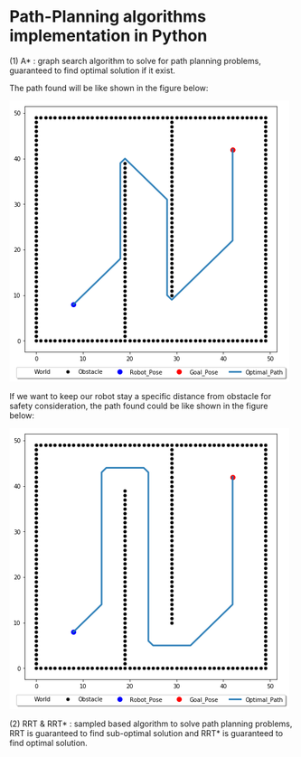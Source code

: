 # Path-Planning algorithms implementation in Python

(1) A* : graph search algorithm to solve for path planning problems, guaranteed to find optimal solution if it exist.

The path found will be like shown in the figure below:

![01](A_star_01.png)

If we want to keep our robot stay a specific distance from obstacle for safety consideration, the path found could be like shown in the figure below:

![02](A_star_02.png)


(2) RRT & RRT* : sampled based algorithm to solve path planning problems, RRT is guaranteed to find sub-optimal solution and RRT* is guaranteed to find optimal solution.
